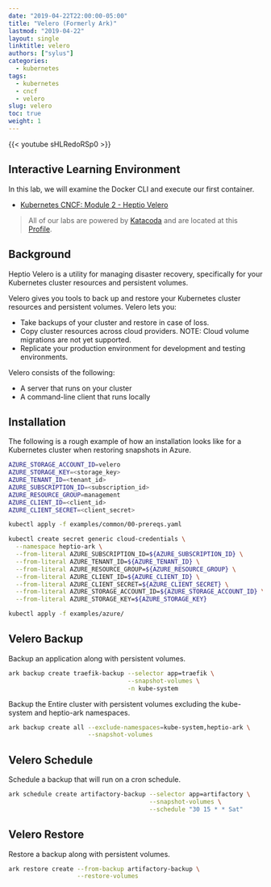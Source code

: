 ```yaml
---
date: "2019-04-22T22:00:00-05:00"
title: "Velero (Formerly Ark)"
lastmod: "2019-04-22"
layout: single
linktitle: velero
authors: ["sylus"]
categories:
  - kubernetes
tags:
  - kubernetes
  - cncf
  - velero
slug: velero
toc: true
weight: 1
---
```


{{< youtube sHLRedoRSp0 >}}

## Interactive Learning Environment

In this lab, we will examine the Docker CLI and execute our first container.

* [Kubernetes CNCF: Module 2 - Heptio Velero][katacoda-velero]

> All of our labs are powered by [Katacoda][katacoda] and are located at this [Profile][katacoda-sylus].

## Background

Heptio Velero is a utility for managing disaster recovery, specifically for your Kubernetes cluster resources and persistent volumes.

Velero gives you tools to back up and restore your Kubernetes cluster resources and persistent volumes. Velero lets you:

* Take backups of your cluster and restore in case of loss.
* Copy cluster resources across cloud providers. NOTE: Cloud volume migrations are not yet supported.
* Replicate your production environment for development and testing environments.

Velero consists of the following:

* A server that runs on your cluster
* A command-line client that runs locally

## Installation

The following is a rough example of how an installation looks like for a Kubernetes cluster when restoring snapshots in Azure.

```sh
AZURE_STORAGE_ACCOUNT_ID=velero
AZURE_STORAGE_KEY=<storage_key>
AZURE_TENANT_ID=<tenant_id>
AZURE_SUBSCRIPTION_ID=<subscription_id>
AZURE_RESOURCE_GROUP=management
AZURE_CLIENT_ID=<client_id>
AZURE_CLIENT_SECRET=<client_secret>

kubectl apply -f examples/common/00-prereqs.yaml

kubectl create secret generic cloud-credentials \
  --namespace heptio-ark \
  --from-literal AZURE_SUBSCRIPTION_ID=${AZURE_SUBSCRIPTION_ID} \
  --from-literal AZURE_TENANT_ID=${AZURE_TENANT_ID} \
  --from-literal AZURE_RESOURCE_GROUP=${AZURE_RESOURCE_GROUP} \
  --from-literal AZURE_CLIENT_ID=${AZURE_CLIENT_ID} \
  --from-literal AZURE_CLIENT_SECRET=${AZURE_CLIENT_SECRET} \
  --from-literal AZURE_STORAGE_ACCOUNT_ID=${AZURE_STORAGE_ACCOUNT_ID} \
  --from-literal AZURE_STORAGE_KEY=${AZURE_STORAGE_KEY}

kubectl apply -f examples/azure/
```

## Velero Backup

Backup an application along with persistent volumes.

```sh
ark backup create traefik-backup --selector app=traefik \
                                 --snapshot-volumes \
                                 -n kube-system
```

Backup the Entire cluster with persistent volumes excluding the kube-system and heptio-ark namespaces.

```sh
ark backup create all --exclude-namespaces=kube-system,heptio-ark \
                      --snapshot-volumes
```

## Velero Schedule

Schedule a backup that will run on a cron schedule.

```sh
ark schedule create artifactory-backup --selector app=artifactory \
                                       --snapshot-volumes \
                                       --schedule "30 15 * * Sat"
```

## Velero Restore

Restore a backup along with persistent volumes.

```sh
ark restore create --from-backup artifactory-backup \
                   --restore-volumes
```

<!-- Links Referenced -->

[katacoda]:                 https://katacoda.com
[katacoda-sylus]:           https://katacoda.com/sylus
[katacoda-velero]:          https://katacoda.com/sylus/courses/kubernetes-cncf/module-2
